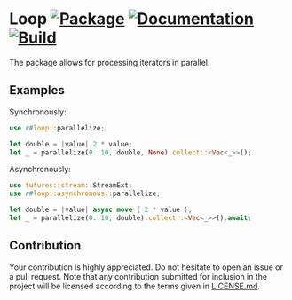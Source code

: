 # Loop [![Package][package-img]][package-url] [![Documentation][documentation-img]][documentation-url] [![Build][build-img]][build-url]

The package allows for processing iterators in parallel.

## Examples

Synchronously:

```rust
use r#loop::parallelize;

let double = |value| 2 * value;
let _ = parallelize(0..10, double, None).collect::<Vec<_>>();
```

Asynchronously:

```rust
use futures::stream::StreamExt;
use r#loop::asynchronous::parallelize;

let double = |value| async move { 2 * value };
let _ = parallelize(0..10, double).collect::<Vec<_>>().await;
```

## Contribution

Your contribution is highly appreciated. Do not hesitate to open an issue or a
pull request. Note that any contribution submitted for inclusion in the project
will be licensed according to the terms given in [LICENSE.md](LICENSE.md).

[build-img]: https://github.com/stainless-steel/loop/workflows/build/badge.svg
[build-url]: https://github.com/stainless-steel/loop/actions/workflows/build.yml
[documentation-img]: https://docs.rs/loop/badge.svg
[documentation-url]: https://docs.rs/loop
[package-img]: https://img.shields.io/crates/v/loop.svg
[package-url]: https://crates.io/crates/loop
